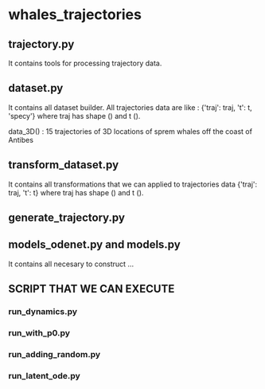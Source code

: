 # whales_trajectories

## trajectory.py 

It contains tools for processing trajectory data.

## dataset.py

It contains all dataset builder. All trajectories data are like : {'traj': traj, 't': t, 'specy'} where traj has shape () and t ().

data_3D() : 15 trajectories of 3D locations of sprem whales off the coast of Antibes 



## transform_dataset.py

It contains all transformations that we can applied to trajectories data {'traj': traj, 't': t} where traj has shape () and t ().

## generate_trajectory.py

## models_odenet.py and models.py

It contains all necesary to construct ...

## SCRIPT THAT WE CAN EXECUTE

### run_dynamics.py

### run_with_p0.py

### run_adding_random.py

### run_latent_ode.py



